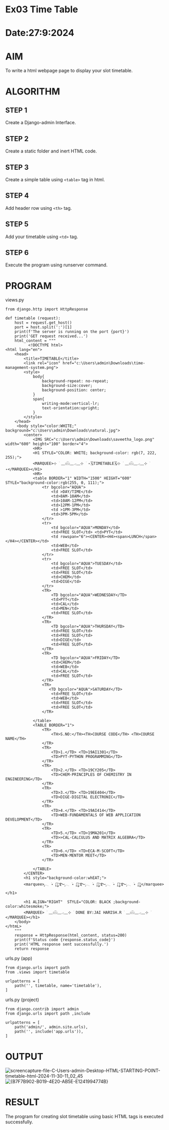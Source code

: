 # Ex03 Time Table
# Date:27:9:2024
# AIM
To write a html webpage page to display your slot timetable.

# ALGORITHM
## STEP 1
Create a Django-admin Interface.

## STEP 2
Create a static folder and inert HTML code.

## STEP 3
Create a simple table using `<table>` tag in html.

## STEP 4
Add header row using `<th>` tag.

## STEP 5
Add your timetable using `<td>` tag.

## STEP 6
Execute the program using runserver command.

# PROGRAM
views.py
```
from django.http import HttpResponse

def timetable (request):
    host = request.get_host()
    port = host.split(':')[1]
    print(f'The server is running on the port {port}')
    print('GET request received...')
    html_content = """
          <!DOCTYPE html>
<html lang="en">
    <head>
        <title>TIMETABLE</title>
        <link rel="icon" href="c:\Users\admin\Downloads\time-management-system.png">
        <style>
            body{
                background-repeat: no-repeat;
                background-size:cover;
                background-position: center;
            }
            span{
                writing-mode:vertical-lr;
                text-orientation:upright;
            }
        </style>
    </head>
     <body style="color:WHITE;" background="c:\Users\admin\Downloads\natural.jpg">
        <center>
            <IMG SRC="c:\Users\admin\Downloads\saveetha_logo.png" width="600" height="100" border="4">
            <HR>
            <H1 STYLE="COLOR: WHITE; background-color: rgb(7, 222, 255);">
            <MARQUEE>⊹ ࣪ ﹏𓊝﹏𓂁﹏⊹ ࣪ ˖🗓️TIMETABLE🗓️⊹ ࣪ ﹏𓊝﹏𓂁﹏⊹ ࣪ ˖</MARQUEE></H1>
            <HR>
            <table BORDER="1" WIDTH="1500" HEIGHT="600" STYLE="background-color:rgb(255, 0, 111);">
                <tr bgcolor="AQUA">
                    <td >DAY/TIME</td>
                    <td>8AM-10AM</td>
                    <td>10AM-12PM</td>
                    <td>12PM-1PM</td>
                    <td >1PM-3PM</td>
                    <td>3PM-5PM</td> 
                </tr>
                <tr>
                    <td bgcolor="AQUA">MONDAY</td>
                    <td>FREE SLOT</td> <td>PYT</td>
                    <td rowspan="6"><CENTER><H4><span>LUNCH</span></H4></CENTER></td>
                    <td>WEB</td>
                    <td>FREE SLOT</td>
                </tr>
                <tr>
                    <td bgcolor="AQUA">TUESDAY</td>
                    <td>FREE SLOT</td>
                    <td>FREE SLOT</td>
                    <td>CHEM</td>
                    <td>DIGE</td> 
                </tr>
                <TR>
                    <TD bgcolor="AQUA">WEDNESDAY</TD>
                    <td>PYT</td>
                    <td>CAL</td>
                    <td>MEN</td>
                    <td>FREE SLOT</td> 
                </TR>
                <TR>
                    <TD bgcolor="AQUA">THURSDAY</TD>
                    <td>FREE SLOT</td>
                    <td>FREE SLOT</td>
                    <td>DIGE</td>
                    <td>FREE SLOT</td> 
                </TR>
                <TR>
                    <TD bgcolor="AQUA">FRIDAY</TD>
                    <td>CHEM</td>
                    <td>WEB</td>
                    <td>CAL</td>
                    <td>FREE SLOT</td> 
                </TR>
                <TR>
                   <TD bgcolor="AQUA">SATURDAY</TD>
                    <td>FREE SLOT</td>
                    <td>WEB</td>
                    <td>FREE SLOT</td>
                    <td>FREE SLOT</td> 
                </TR>
            
            </table>
            <TABLE BORDER="1">
                <TR>
                    <TH>S.NO:</TH><TH>COURSE CODE</TH> <TH>COURSE NAME</TH>
                </TR>
                <TR>
                    <TD>1.</TD> <TD>19AI1301</TD>
                    <TD>PYT-PYTHON PROGRAMMING</TD>
                </TR>
                <TR>
                    <TD>2.</TD> <TD>19CY205</TD>
                    <TD>CHEM-PRINCIPLES OF CHEMISTRY IN ENGINEERING</TD>
                </TR>
                <TR>
                    <TD>3.</TD> <TD>19EE404</TD>
                    <TD>DIGE-DIGITAL ELECTRONIC</TD>
                </TR>
                <TR>
                    <TD>4.</TD> <TD>19AI414</TD>
                    <TD>WEB-FUNDAMENTALS OF WEB APPLICATION DEVELOPMENT</TD>
                </TR>
                <TR>
                    <TD>5.</TD> <TD>19MA201</TD>
                    <TD>>CAL-CALCULUS AND MATRIX ALGEBRA</TD>
                </TR>
                <TR>
                    <TD>6.</TD> <TD>ECA-M-SCOFT</TD>
                    <TD>MEN-MENTOR MEET</TD>
                </TR>
            
            </TABLE>
        </CENTER>
        <h1 style="background-color:whEAT;">
        <marquee>ִִֶֶָָ𓂃 ࣪˖ ִֶָ🐇་༘࿐ִֶָ𓂃 ࣪˖ ִֶָ🐇་༘࿐ִֶָ𓂃 ࣪˖ ִֶָ🐇་༘࿐ִֶָ𓂃 ࣪˖ ִֶָ🐇་༘࿐ִֶָ𓂃 ࣪˖ ִֶָ🐇་༘</marquee></h1>
            
        <h1 ALIGN="RIGHT"  STYLE="COLOR: BLACK ;background-color:whitesmoke;">
        <MARQUEE> ࣪ ﹏𓊝﹏𓂁﹏⊹ ࣪ DONE BY:JAI HARISH.R ࣪ ﹏𓊝﹏𓂁﹏⊹ ࣪ </MARQUEE></h1>
    </body>
</htmL>
    """
    response = HttpResponse(html_content, status=200) 
    print(f'Status code {response.status_code}')
    print('HTML response sent successfully.')
    return response
```
urls.py (app)
```
from django.urls import path
from .views import timetable

urlpatterns = [
    path('', timetable, name='timetable'),
]
```
urls.py (project)
```
from django.contrib import admin
from django.urls import path ,include

urlpatterns = [
    path('admin/', admin.site.urls),
    path('', include('app.urls')),
]
```
# OUTPUT
![screencapture-file-C-Users-admin-Desktop-HTML-STARTING-POINT-timetable-html-2024-11-30-11_02_45](https://github.com/user-attachments/assets/a6ebeb74-a07b-4641-9a94-c5818fa08671)
![{B7F7B902-B019-4E20-AB5E-E1241994774B}](https://github.com/user-attachments/assets/258291ea-9ed2-4acc-b535-6d84574f24aa)

# RESULT
The program for creating slot timetable using basic HTML tags is executed successfully.
